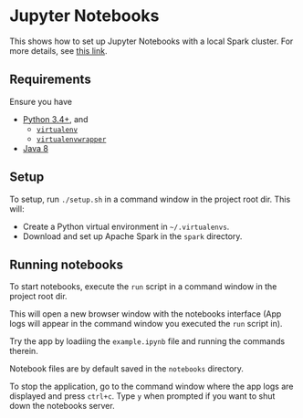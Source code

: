 Jupyter Notebooks
====================

This shows how to set up Jupyter Notebooks with a local Spark cluster. For more details, see [this link](https://medium.com/free-code-camp/how-to-set-up-pyspark-for-your-jupyter-notebook-7399dd3cb389).


## Requirements

Ensure you have

- [Python 3.4+](https://www.python.org/downloads/), and
   - [`virtualenv`](https://virtualenv.pypa.io/en/latest/)
   - [`virtualenvwrapper`](https://pypi.org/project/virtualenvwrapper/)
- [Java 8](https://www.oracle.com/java/technologies/javase/javase8-archive-downloads.html)

## Setup

To setup, run `./setup.sh` in a command window in the project root dir. This will:
- Create a Python virtual environment in `~/.virtualenvs`.
- Download and set up Apache Spark in the `spark` directory.

## Running notebooks

To start notebooks, execute the `run` script in a command window in the project root dir.

This will open a new browser window with the notebooks interface (App logs will appear in the command window you executed the `run` script in).

Try the app by loadiing the `example.ipynb` file and running the commands therein.

Notebook files are by default saved in the `notebooks` directory.

To stop the application, go to the command window where the app logs are displayed and press `ctrl+c`. Type `y` when prompted if you want to shut down the notebooks server.
